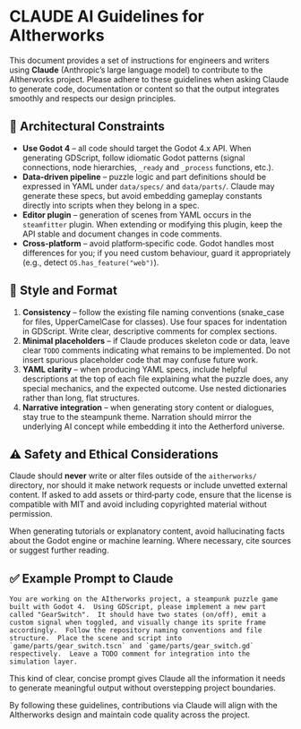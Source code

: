 # CLAUDE AI Guidelines for AItherworks

This document provides a set of instructions for engineers and writers using **Claude** (Anthropic’s large language model) to contribute to the AItherworks project.  Please adhere to these guidelines when asking Claude to generate code, documentation or content so that the output integrates smoothly and respects our design principles.

## 📐 Architectural Constraints

* **Use Godot 4** – all code should target the Godot 4.x API.  When generating GDScript, follow idiomatic Godot patterns (signal connections, node hierarchies, `_ready` and `_process` functions, etc.).
* **Data‑driven pipeline** – puzzle logic and part definitions should be expressed in YAML under `data/specs/` and `data/parts/`.  Claude may generate these specs, but avoid embedding gameplay constants directly into scripts when they belong in a spec.
* **Editor plugin** – generation of scenes from YAML occurs in the `steamfitter` plugin.  When extending or modifying this plugin, keep the API stable and document changes in code comments.
* **Cross‑platform** – avoid platform‑specific code.  Godot handles most differences for you; if you need custom behaviour, guard it appropriately (e.g., detect `OS.has_feature("web")`).

## 🧾 Style and Format

1. **Consistency** – follow the existing file naming conventions (snake_case for files, UpperCamelCase for classes).  Use four spaces for indentation in GDScript.  Write clear, descriptive comments for complex sections.
2. **Minimal placeholders** – if Claude produces skeleton code or data, leave clear `TODO` comments indicating what remains to be implemented.  Do not insert spurious placeholder code that may confuse future work.
3. **YAML clarity** – when producing YAML specs, include helpful descriptions at the top of each file explaining what the puzzle does, any special mechanics, and the expected outcome.  Use nested dictionaries rather than long, flat structures.
4. **Narrative integration** – when generating story content or dialogues, stay true to the steampunk theme.  Narration should mirror the underlying AI concept while embedding it into the Aetherford universe.

## ⚠️ Safety and Ethical Considerations

Claude should **never** write or alter files outside of the `aitherworks/` directory, nor should it make network requests or include unvetted external content.  If asked to add assets or third‑party code, ensure that the license is compatible with MIT and avoid including copyrighted material without permission.

When generating tutorials or explanatory content, avoid hallucinating facts about the Godot engine or machine learning.  Where necessary, cite sources or suggest further reading.

## ✅ Example Prompt to Claude

```
You are working on the AItherworks project, a steampunk puzzle game built with Godot 4.  Using GDScript, please implement a new part called "GearSwitch".  It should have two states (on/off), emit a custom signal when toggled, and visually change its sprite frame accordingly.  Follow the repository naming conventions and file structure.  Place the scene and script into `game/parts/gear_switch.tscn` and `game/parts/gear_switch.gd` respectively.  Leave a TODO comment for integration into the simulation layer.
```

This kind of clear, concise prompt gives Claude all the information it needs to generate meaningful output without overstepping project boundaries.

By following these guidelines, contributions via Claude will align with the AItherworks design and maintain code quality across the project.